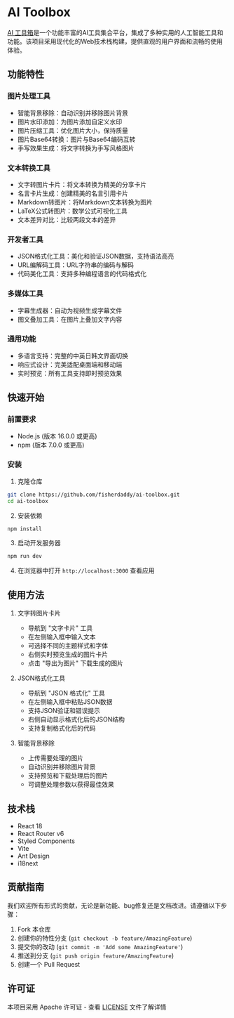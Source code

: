 # AI Toolbox

[AI 工具箱](https://fishersama.com/)是一个功能丰富的AI工具集合平台，集成了多种实用的人工智能工具和功能。该项目采用现代化的Web技术栈构建，提供直观的用户界面和流畅的使用体验。

## 功能特性

### 图片处理工具
- 智能背景移除：自动识别并移除图片背景
- 图片水印添加：为图片添加自定义水印
- 图片压缩工具：优化图片大小，保持质量
- 图片Base64转换：图片与Base64编码互转
- 手写效果生成：将文字转换为手写风格图片

### 文本转换工具
- 文字转图片卡片：将文本转换为精美的分享卡片
- 名言卡片生成：创建精美的名言引用卡片
- Markdown转图片：将Markdown文本转换为图片
- LaTeX公式转图片：数学公式可视化工具
- 文本差异对比：比较两段文本的差异

### 开发者工具
- JSON格式化工具：美化和验证JSON数据，支持语法高亮
- URL编解码工具：URL字符串的编码与解码
- 代码美化工具：支持多种编程语言的代码格式化

### 多媒体工具
- 字幕生成器：自动为视频生成字幕文件
- 图文叠加工具：在图片上叠加文字内容

### 通用功能
- 多语言支持：完整的中英日韩文界面切换
- 响应式设计：完美适配桌面端和移动端
- 实时预览：所有工具支持即时预览效果

## 快速开始

### 前置要求

- Node.js (版本 16.0.0 或更高)
- npm (版本 7.0.0 或更高)

### 安装

1. 克隆仓库
```bash
git clone https://github.com/fisherdaddy/ai-toolbox.git
cd ai-toolbox
```

2. 安装依赖
```bash
npm install
```

3. 启动开发服务器
```bash
npm run dev
```

4. 在浏览器中打开 `http://localhost:3000` 查看应用

## 使用方法

1. 文字转图片卡片
   - 导航到 "文字卡片" 工具
   - 在左侧输入框中输入文本
   - 可选择不同的主题样式和字体
   - 右侧实时预览生成的图片卡片
   - 点击 "导出为图片" 下载生成的图片

2. JSON格式化工具
   - 导航到 "JSON 格式化" 工具
   - 在左侧输入框中粘贴JSON数据
   - 支持JSON验证和错误提示
   - 右侧自动显示格式化后的JSON结构
   - 支持复制格式化后的代码

3. 智能背景移除
   - 上传需要处理的图片
   - 自动识别并移除图片背景
   - 支持预览和下载处理后的图片
   - 可调整处理参数以获得最佳效果

## 技术栈

- React 18
- React Router v6
- Styled Components
- Vite
- Ant Design
- i18next

## 贡献指南

我们欢迎所有形式的贡献，无论是新功能、bug修复还是文档改进。请遵循以下步骤：

1. Fork 本仓库
2. 创建你的特性分支 (`git checkout -b feature/AmazingFeature`)
3. 提交你的改动 (`git commit -m 'Add some AmazingFeature'`)
4. 推送到分支 (`git push origin feature/AmazingFeature`)
5. 创建一个 Pull Request

## 许可证

本项目采用 Apache 许可证 - 查看 [LICENSE](LICENSE) 文件了解详情